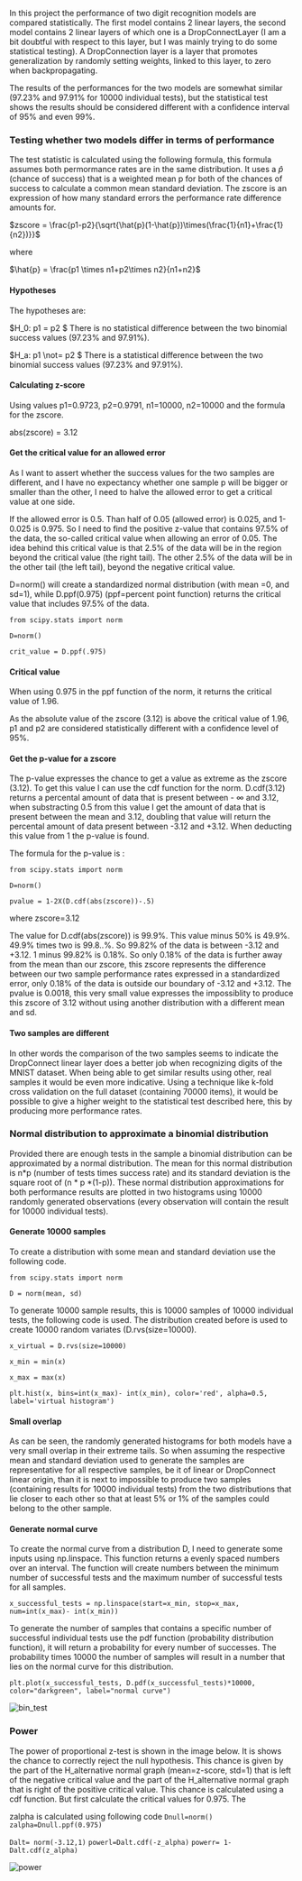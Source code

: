 In this project the performance of two digit recognition models are compared statistically. The first model contains 2 linear layers, the second model contains 2 linear layers of which one is a DropConnectLayer (I am a bit doubtful with respect to this layer, but I was mainly trying to do some statistical testing). A DropConnection layer is a layer that promotes generalization by randomly setting weights, linked to this layer, to zero when backpropagating. 

The results of the performances for the two models are somewhat similar (97.23% and 97.91% for 10000 individual tests), but the statistical test shows the results should be considered different with a confidence interval of 95% and even 99%. 

### Testing whether two models differ in terms of performance
The test statistic is calculated using the following formula, this formula assumes both permormance rates are in the same distribution. It uses a $\hat{p}$ (chance of success) that is a weighted mean p for both of the chances of success to calculate a common mean standard deviation. The zscore is an expression of how many standard errors the performance rate difference amounts for. 

$zscore = \frac{p1-p2}{\sqrt{\hat{p}(1-\hat{p})\times(\frac{1}{n1}+\frac{1}{n2})}}$

where 

$\hat{p} = \frac{p1 \times n1+p2\times n2}{n1+n2}$

#### Hypotheses
The hypotheses are:

$H_0: p1 = p2 $ 
There is no statistical difference between the two binomial success values (97.23% and 97.91%).

$H_a: p1 \not= p2 $ 
There is a statistical difference between the two binomial success values (97.23% and 97.91%).

#### Calculating z-score

Using values p1=0.9723, p2=0.9791, n1=10000, n2=10000 and the formula for the zscore.

abs(zscore) = 3.12

#### Get the critical value for an allowed error
As I want to assert whether the success values for the two samples are different, and I have no expectancy whether one sample p will be bigger or smaller than the other, I need to halve the allowed error to get a critical value at one side. 

If the allowed error is 0.5. Than half of 0.05 (allowed error) is 0.025, and 1-0.025 is 0.975. So I need to find the positive z-value that contains 97.5% of the data, the so-called critical value when allowing an error of 0.05. The idea behind this critical value is that 2.5% of the data will be in the region beyond the critical value (the right tail). The other 2.5% of the data will be in the other tail (the left tail), beyond the negative critical value. 

D=norm() will create a standardized normal distribution (with mean =0, and sd=1), while D.ppf(0.975) (ppf=percent point function) returns the critical value that includes 97.5% of the data.

`from scipy.stats import norm`

`D=norm()`

`crit_value = D.ppf(.975)`
#### Critical value

When using 0.975 in the ppf function of the norm, it returns the critical value of 1.96.

As the absolute value of the zscore (3.12) is above the critical value of 1.96, p1 and p2 are considered statistically different with a confidence level of 95%.

#### Get the p-value for a zscore
The p-value expresses the chance to get a value as extreme as the zscore (3.12). To get this value I can use the cdf function for the norm. D.cdf(3.12) returns a percental amount of data that is present between - $\infty$ and 3.12, when substracting 0.5 from this value I get the amount of data that is present between the mean and 3.12, doubling that value will return the percental amount of data present between -3.12 and +3.12. When deducting this value from 1 the p-value is found.

The formula for the p-value is :

`from scipy.stats import norm`

`D=norm()`

`pvalue = 1-2X(D.cdf(abs(zscore))-.5)`

where 
zscore=3.12

The value for D.cdf(abs(zscore)) is 99.9%. This value minus 50% is 49.9%. 49.9% times two is 99.8..%. So 99.82% of the data is between -3.12 and +3.12. 1 minus 99.82% is 0.18%. So only 0.18% of the data is further away from the mean than our zscore, this zscore represents the difference between our two sample performance rates expressed in a standardized error, only 0.18% of the data is outside our boundary of -3.12 and +3.12. The pvalue is 0.0018, this very small value expresses the impossiblity to produce this zscore of 3.12 without using another distribution with a different mean and sd.

#### Two samples are different

In other words the comparison of the two samples seems to indicate the DropConnect linear layer does a better job when recognizing digits of the MNIST dataset. When being able to get similar results using other, real samples it would be even more indicative. Using a technique like k-fold cross validation on the full dataset (containing 70000 items), it would be possible to give a higher weight to the statistical test described here, this by producing more performance rates.

### Normal distribution to approximate a binomial distribution

Provided there are enough tests in the sample a binomial distribution can be approximated by a normal distribution. The mean for this normal distribution is n*p (number of tests times success rate) and its standard deviation is the square root of (n * p *(1-p)). These normal distribution approximations for both performance results are plotted in two histograms using 10000 randomly generated observations (every observation will contain the result for 10000 individual tests).

#### Generate 10000 samples

To create a distribution with some mean and standard deviation use the following code.

`from scipy.stats import norm`

`D = norm(mean, sd)`

To generate 10000 sample results, this is 10000 samples of 10000 individual tests, the following code is used.
The distribution created before is used to create 10000 random variates (D.rvs(size=10000).

`x_virtual = D.rvs(size=10000)`

`x_min = min(x)`
 
 `x_max = max(x)`
 
 `plt.hist(x, bins=int(x_max)- int(x_min), color='red', alpha=0.5, label='virtual histogram')`

#### Small overlap

As can be seen, the randomly generated histograms for both models have a very small overlap in their extreme tails. So when assuming the respective mean and standard deviation used to generate the samples are representative for all respective samples, be it of linear or DropConnect linear origin, than it is next to impossible to produce two samples (containing results for 10000 individual tests) from the two distributions that lie closer to  each other so that at least 5% or 1%  of the samples could belong to the other sample. 

#### Generate normal curve

To create the normal curve from a distribution D, I need to generate some inputs using np.linspace. This function returns a evenly spaced numbers over an interval. The function will create numbers between the minimum number of successful tests and the maximum number of successful tests for all samples.

`x_successful_tests = np.linspace(start=x_min, stop=x_max, num=int(x_max)- int(x_min))`

To generate the number of samples that contains a specific number of successful individual tests use the pdf function (probability distribution function), it will return a probability for every number of successes. The probability times 10000 the number of samples will result in a number that lies on the normal curve for this distribution. 

`plt.plot(x_successful_tests, D.pdf(x_successful_tests)*10000, color="darkgreen", label="normal curve")`


![bin_test](https://github.com/user-attachments/assets/448c57c5-6de1-4a53-a6db-0b05f98ef134)

### Power

The power of proportional z-test is shown in the image below. It is shows the chance to correctly reject the null hypothesis. This chance is given by the part of the H_alternative normal graph (mean=z-score, std=1) that is left of the negative critical value and the part of the H_alternative normal graph that is right of the positive critical value. This chance is calculated using a cdf function. But first calculate the critical values for 0.975. The 

zalpha is calculated using following code
`Dnull=norm()`
`zalpha=Dnull.ppf(0.975)`

 `Dalt= norm(-3.12,1)`
 `powerl=Dalt.cdf(-z_alpha)`
 `powerr= 1- Dalt.cdf(z_alpha)`
 




![power](https://github.com/user-attachments/assets/6da4a6c5-feff-4c53-850e-330d1ec84998)


